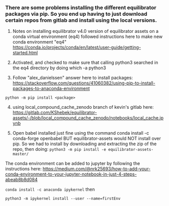 ### There are some problems installing the different equilibrator packages via pip. So you end up having to just download certain repos from gitlab and install using the local versions. 

1) Notes on installing equilibrator v4.0 version of equilibrator assets on a conda virtual environment (eq4)
followed instructions here to make new conda environment "eq4" https://conda.io/projects/conda/en/latest/user-guide/getting-started.html

2) Activated, and checked to make sure that calling python3 searched in the eq4 directory by doing which -a python3

3) Follow "alex_danielssen" answer here to install packages: 
https://stackoverflow.com/questions/41060382/using-pip-to-install-packages-to-anaconda-environment

``` python -m pip install <package> ```

4) using local_compound_cache_zenodo branch of kevin's gitlab here: https://gitlab.com/KShebek/equilibrator-assets/-/blob/local_compound_cache_zenodo/notebooks/local_cache.ipynb

5) Open babel installed just fine using the command conda install -c conda-forge openbabel BUT equilibrator-assets would NOT install over pip. So we had to install by downloading and extracting the zip of the repo, then doing: 
````python3 -m pip install -e equilibrator-assets-master/ ````

The conda environment can be added to jupyter by following the instructions here: https://medium.com/@nrk25693/how-to-add-your-conda-environment-to-your-jupyter-notebook-in-just-4-steps-abeab8b8d084

```` conda install -c anaconda ipykernel ```` then

```` python3 -m ipykernel install --user --name=firstEnv ````
